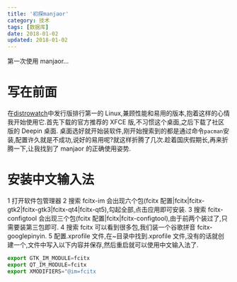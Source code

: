 ```yaml
---
title: '初探manjaor'
category: 技术
tags: [数据库]
date: 2018-01-02
updated: 2018-01-02
---
```


第一次使用 manjaor...

<!-- more -->

# 写在前面

在[distrowatch](http://www.distrowatch.org/)中发行版排行第一的 Linux,兼顾性能和易用的版本,抱着这样的心情我开始使用它.首先下载的官方推荐的 XFCE 版,不习惯这个桌面,之后下载了社区版的 Deepin 桌面.
桌面选好就开始装软件,刚开始搜索到的都是通过命令`pacman`安装,配置许久就是不成功,说好的易用呢?就这样折腾了几次.趁着国庆假期长,再来折腾一下,让我找到了 manjaor 的正确使用姿势.

# 安装中文输入法

1 打开软件包管理器
2 搜索 fcitx-im 会出现六个包(fcitx 配置|fcitx|fcitx-gtk2|fcitx-gtk3|fcitx-qt4|fcitx-qt5),勾起全部,点击应用即可安装.
3 搜索 fcitx-configtool 会出现三个包(fcitx 配置|fcitx|fcitx-configtool),由于前两个装过了,只需要装第三包即可.
4 搜索 fcitx 可以看到很多包,我们装一个谷歌拼音 fcitx-googlepinyin.
5 配置.xprofile 文件,在~目录中找到.xprofile 文件,没有的话就创建一个,文件中写入以下内容并保存,然后重启就可以使用中文输入法了.

```js
export GTK_IM_MODULE=fcitx
export QT_IM_MODULE=fcitx
export XMODIFIERS="@im=fcitx
```
